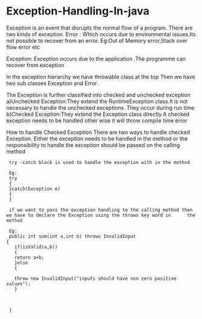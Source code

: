 # Exception-Handling-In-java

Exception is an event that disrupts the normal flow of a program.
There are two kinds of exception.
Error :
Which occurs due to environmental issues.Its not possible to recover from an error.
Eg:Out of Memory error,Stack over flow error etc

Exception:
Exception occurs due to the application .The programme can recover from exception

   In the exception hierarchy we have throwable class at the top
 Then we have two sub classes Exception and Error.
   
   The Exception is further classified into checked and unchecked exception
   a)Unchecked Exception:They extend the RuntimeException class.It  is not necessary to handle the 
    unchecked exceptions .They occur during run time
   b)Checked Exception:They extend the Exception class directly.A checked exception needs to be handled
   other wise it will throw compile time error
   
   
  How to handle Checked Exception
     There are two ways to handle checked Exception. Either the exception 
     needs to be handled in the method or the  responsibility to handle the exception 
     should be passed on the calling method
     
     try -catch block is used to handle the exception with in the method
     
     Eg:
     try 
     {
     }catch(Exception e)
     {
     }
     
     if we want to pass the exception handling to the calling method then we have to declare the Exception using the throws key word in      the method
     
     Eg:
     public int sum(int a,int b) throws InvalidInput
    { 
       if(isValid(a,b))
       {
       return a+b;
       }else
       {
       
       throw new InvalidInput("inputs should have non zero positive values");
       }
       
     
     
     }
     
     
     
     
